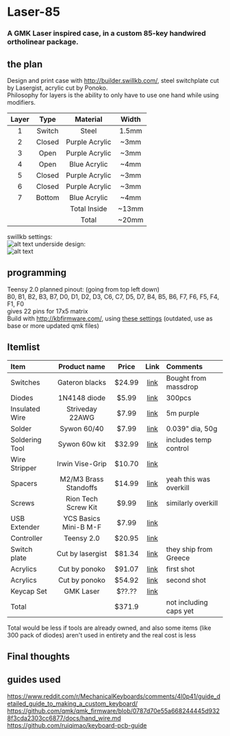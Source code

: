# Laser-85
### A GMK Laser inspired case, in a custom 85-key handwired ortholinear package.

## the plan  

Design and print case with http://builder.swillkb.com/, steel switchplate cut by Lasergist, acrylic cut by Ponoko.    
Philosophy for layers is the ability to only have to use one hand while using modifiers.  

| Layer | Type   | Material       | Width |
|:-----:|:------:|:--------------:|:-----:|
|   1   | Switch | Steel          | 1.5mm |
|   2   | Closed | Purple Acrylic | ~3mm  |
|   3   | Open   | Purple Acrylic | ~3mm  |
|   4   | Open   | Blue Acrylic   | ~4mm  |
|   5   | Closed | Purple Acrylic | ~3mm  |
|   6   | Closed | Purple Acrylic | ~3mm  |
|   7   | Bottom | Blue Acrylic   | ~4mm  |
|       |        | Total Inside   | ~13mm |
|       |        | Total          | ~20mm |

swillkb settings:  
![alt text](http://i.imgur.com/jhe3P6L.jpg "SwillKB Settings")
underside design:  
![alt text](http://i.imgur.com/UIby4OW.jpg "LASER")

## programming  
Teensy 2.0 planned pinout: (going from top left down)  
B0, B1, B2, B3, B7, D0, D1, D2, D3, C6, C7, D5, D7, B4, B5, B6, F7, F6, F5, F4, F1, F0  
gives 22 pins for 17x5 matrix  
Build with http://kbfirmware.com/, using [these settings](../master/kbfirmware%20qmk/laser%20kbfirmware.json) (outdated, use as base or more updated qmk files)

Itemlist
------

| Item           | Product name          | Price   | Link                                                  | Comments               |
|:---------------|:---------------------:|:-------:|:-----------------------------------------------------:|:-----------------------|
| Switches       | Gateron blacks        | $24.99  | [link](https://www.massdrop.com/buy/gateron-switches) | Bought from massdrop   |
| Diodes         | 1N4148 diode          | $5.99   | [link](https://www.amazon.com/gp/product/B06XB1R2NK)  | 300pcs                 |
| Insulated Wire | Striveday 22AWG       | $7.99   | [link](https://www.amazon.com/gp/product/B01IBAIL60)  | 5m purple              |
| Solder         | Sywon 60/40           | $7.99   | [link](https://www.amazon.com/gp/product/B01LVTTL9E)  | 0.039" dia, 50g        |
| Soldering Tool | Sywon 60w kit         | $32.99  | [link](https://www.amazon.com/gp/product/B01N4571Q6)  | includes temp control  |
| Wire Stripper  | Irwin Vise-Grip       | $10.70  | [link](https://www.amazon.com/gp/product/B000JNNWQ2)  |                        |
| Spacers        | M2/M3 Brass Standoffs | $14.99  | [link](https://www.amazon.com/gp/product/B00MNG2T6W)  | yeah this was overkill |
| Screws         | Rion Tech Screw Kit   | $9.99   | [link](https://www.amazon.com/gp/product/B072NZY69F)  | similarly overkill     |
| USB Extender   | YCS Basics Mini-B M-F | $7.99   | [link](https://www.amazon.com/gp/product/B01CKMGD10)  |                        |
| Controller     | Teensy 2.0            | $20.95  | [link](https://www.amazon.com/gp/product/B00NC43256)  |                        |
| Switch plate   | Cut by lasergist      | $81.34  | [link](https://www.lasergist.com)                     | they ship from Greece  |
| Acrylics       | Cut by ponoko         | $91.07  | [link](https://www.ponoko.com)                        | first shot             |
| Acrylics       | Cut by ponoko         | $54.92  | [link](https://www.ponoko.com)                        | second shot            |
| Keycap Set     | GMK Laser             | $??.??  | [link](https://www.massdrop.com/talk/455/laser-gmk)   |                        |
| Total          |                       | $371.9  |                                                       | not including caps yet |

Total would be less if tools are already owned, and also some items (like 300 pack of diodes) aren't used in entirety and the real cost is less

Final thoughts
------



## guides used  
https://www.reddit.com/r/MechanicalKeyboards/comments/4l0p41/guide_detailed_guide_to_making_a_custom_keyboard/  
https://github.com/qmk/qmk_firmware/blob/0787d70e55a668244445d9328f3cda2303cc6877/docs/hand_wire.md  
https://github.com/ruiqimao/keyboard-pcb-guide  
